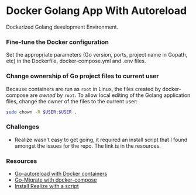 # Docker Golang App With Autoreload

Dockerized Golang development Environment.

### Fine-tune the Docker configuration

Set the appropriate parameters (Go version, ports, project name in Gopath, etc) in the Dockerfile, docker-compose.yml and .env files.

### Change ownership of Go project files to current user

Because containers are run as `root` in Linux, the files created by docker-compose are _owned_ by `root`. To allow local editing of the Golang application files, change the owner of the files to the current user:

``` bash
sudo chown -R $USER:$USER .
```

### Challenges

*   Realize wasn't easy to get going, it required an install script that I found amongst the issues for the repo. The link is in the resources.

### Resources

*   [Go-autoreload with Docker containers](https://mikemadisonweb.github.io/2018/03/06/go-autoreload/)
*   [Go-Migrate with docker-compose](https://stackoverflow.com/questions/55779979/how-to-run-golang-migrate-with-docker-compose)
*   [Install Realize with a script](https://github.com/oxequa/realize/issues/229#issuecomment-450451535)
